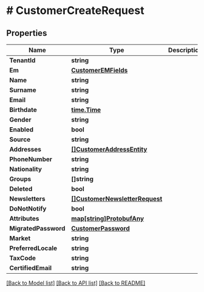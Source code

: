 # # CustomerCreateRequest


## Properties 


Name | Type | Description | Notes
------------ | ------------- | ------------- | -------------
**TenantId**| **string** |   | [optional]
**Em**| [**CustomerEMFields**](CustomerEMFields.md) |   | [optional]
**Name**| **string** |   | [optional]
**Surname**| **string** |   | [optional]
**Email**| **string** |   | [optional]
**Birthdate**| [**time.Time**](time.Time.md) |   | [optional]
**Gender**| **string** |   | [optional]
**Enabled**| **bool** |   | [optional]
**Source**| **string** |   | [optional]
**Addresses**| [**[]CustomerAddressEntity**](CustomerAddressEntity.md) |   | [optional]
**PhoneNumber**| **string** |   | [optional]
**Nationality**| **string** |   | [optional]
**Groups**| **[]string** |   | [optional]
**Deleted**| **bool** |   | [optional]
**Newsletters**| [**[]CustomerNewsletterRequest**](CustomerNewsletterRequest.md) |   | [optional]
**DoNotNotify**| **bool** |   | [optional]
**Attributes**| [**map[string]ProtobufAny**](ProtobufAny.md) |   | [optional]
**MigratedPassword**| [**CustomerPassword**](CustomerPassword.md) |   | [optional]
**Market**| **string** |   | [optional]
**PreferredLocale**| **string** |   | [optional]
**TaxCode**| **string** |   | [optional]
**CertifiedEmail**| **string** |   | [optional]


[[Back to Model list]](../../README.md#models) [[Back to API list]](../../README.md#endpoints) [[Back to README]](../../README.md)

